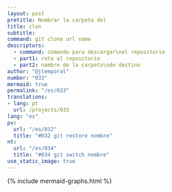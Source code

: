 ```yaml
---
layout: post
pretitle: Nombrar la carpeta del
title: clon
subtitle:
command: git clone url name
descriptors:
  - command: comando para descargar\nel repositorio
  - part1: ruta al repositorio
  - part2: nombre de la carpeta\nde destino
author: "@jtemporal"
number: "033"
mermaid: true
permalink: "/es/033"
translations:
- lang: pt
  url: /projects/033
lang: "es"
pv:
  url: "/es/032"
  title: "#032 git restore nombre"
nt:
  url: "/es/034"
  title: "#034 git switch nombre"
use_static_image: true
---
```


{% include mermaid-graphs.html %}
